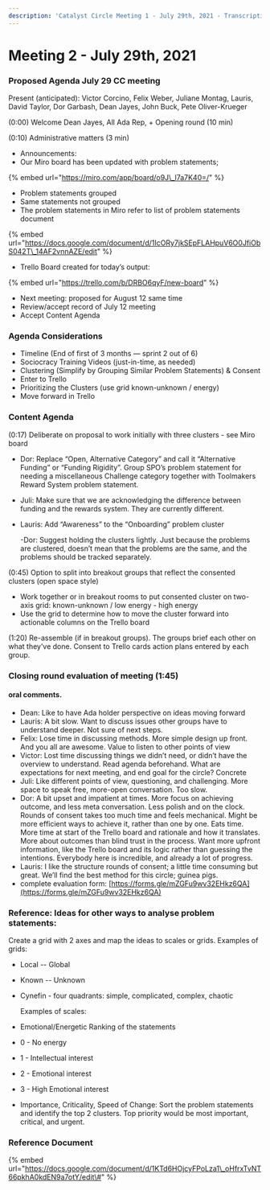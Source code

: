 ```yaml
---
description: 'Catalyst Circle Meeting 1 - July 29th, 2021 - Transcription of minutes'
---
```


# Meeting 2 - July 29th, 2021

### Proposed Agenda July 29 CC meeting

Present \(anticipated\): Victor Corcino, Felix Weber, Juliane Montag, Lauris, David Taylor, Dor Garbash, Dean Jayes, John Buck, Pete Oliver-Krueger

\(0:00\) Welcome Dean Jayes, All Ada Rep, + Opening round \(10 min\)

\(0:10\) Administrative matters \(3 min\)

* Announcements: 
* Our Miro board has been updated with problem statements; 

{% embed url="https://miro.com/app/board/o9J\_l7a7K40=/" %}

* Problem statements grouped
* Same statements not grouped
* The problem statements in Miro refer to list of problem statements document 

{% embed url="https://docs.google.com/document/d/1IcORy7jkSEpFLAHpuV6O0JfiObS042T\_14AF2vnnAZE/edit" %}

* Trello Board created for today’s output:

{% embed url="https://trello.com/b/DRBO6qyF/new-board" %}

* Next meeting: proposed for August 12  same time
* Review/accept record of July 12 meeting
* Accept Content Agenda 

### Agenda Considerations

* Timeline \(End of first of 3 months — sprint 2 out of 6\)
* Sociocracy Training Videos \(just-in-time, as needed\)
* Clustering \(Simplify by Grouping Similar Problem Statements\) & Consent
* Enter to Trello
* Prioritizing the Clusters \(use grid known-unknown / energy\)
* Move forward in Trello

### Content Agenda

\(0:17\) Deliberate on proposal to work initially with three clusters - see Miro board

* Dor: Replace “Open, Alternative Category” and call it “Alternative Funding” or “Funding Rigidity”. Group SPO’s problem statement for needing a miscellaneous Challenge category together with Toolmakers Reward System problem statement.
* Juli: Make sure that we are acknowledging the difference between funding and the rewards system. They are currently different.
* Lauris: Add “Awareness” to the “Onboarding” problem cluster

  -Dor: Suggest holding the clusters lightly. Just because the problems are clustered, doesn’t mean that the problems are the same, and the problems should be tracked separately. 

\(0:45\) Option to split into breakout groups that reflect the consented clusters \(open space style\)

* Work together or in breakout rooms to put consented cluster on two-axis grid: known-unknown / low energy - high energy
* Use the grid to determine how to move the cluster forward into actionable columns on the Trello board 

\(1:20\) Re-assemble \(if in breakout groups\). The groups brief each other on what they’ve done. Consent to Trello cards action plans entered by each group.

### Closing round evaluation of meeting \(1:45\)

#### oral comments.

* Dean: Like to have Ada holder perspective on ideas moving forward
* Lauris: A bit slow. Want to discuss issues other groups have to understand deeper. Not sure of next steps.
* Felix: Lose time in discussing methods. More simple design up front. And you all are awesome. Value to listen to other points of view 
* Victor: Lost time discussing things we didn’t need, or didn’t have the overview to understand. Read agenda beforehand. What are expectations for next meeting, and end goal for the circle? Concrete
* Juli: Like different points of view, questioning, and challenging. More space to speak free, more-open conversation. Too slow. 
* Dor: A bit upset and impatient at times. More focus on achieving outcome, and less meta conversation. Less polish and on the clock. Rounds of consent takes too much time and feels mechanical. Might be more efficient ways to achieve it, rather than one by one. Eats time. More time at start of the Trello board and rationale and how it translates. More about outcomes than blind trust in the process. Want more upfront information, like the Trello board and its logic rather than guessing the intentions. Everybody here is incredible, and already a lot of progress.
* Lauris: I like the structure rounds of consent; a little time consuming but great. We’ll find the best method for this circle; guinea pigs.
* complete evaluation form: [https://forms.gle/mZGFu9wv32EHkz6QA](https://forms.gle/mZGFu9wv32EHkz6QA) 

### Reference: Ideas for other ways to analyse problem statements:

Create a grid with 2 axes and map the ideas to scales or grids. Examples of grids:

* Local -- Global
* Known -- Unknown
* Cynefin - four quadrants: simple, complicated, complex, chaotic

  Examples of scales:

* Emotional/Energetic Ranking of the statements
* 0 - No energy
* 1 - Intellectual interest
* 2 - Emotional interest
* 3 - High Emotional interest
* Importance, Criticality, Speed of Change: Sort the problem statements and identify the top 2 clusters. Top priority would be most important, critical, and urgent.

### Reference Document

{% embed url="https://docs.google.com/document/d/1KTd6HOjcyFPoLza1\_oHfrxTvNT66pkhA0kdEN9a7otY/edit\#" %}



